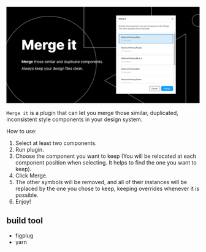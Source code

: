 ![GitHub Logo](.github/Cover.png)

`Merge it` is a plugin that can let you merge those similar, duplicated, inconsistent style components in your design system.

How to use:
1. Select at least two components.
2. Run plugin.
3. Choose the component you want to keep (You will be relocated at each component position when selecting. It helps to find the one you want to keep).
4. Click Merge.
5. The other symbols will be removed, and all of their instances will be replaced by the one you chose to keep, keeping overrides whenever it is possible.
6. Enjoy!


## build tool
- figplug
- yarn